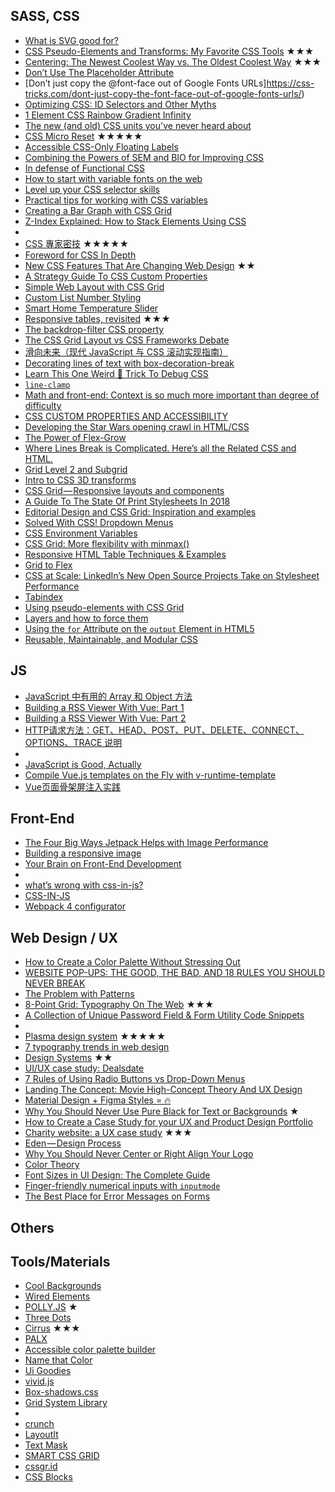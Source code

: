 ## SASS, CSS
 - [What is SVG good for?](https://css-tricks.com/what-is-svg-good-for/)
 - [CSS Pseudo-Elements and Transforms: My Favorite CSS Tools](https://www.lullabot.com/articles/css-pseudoelements-and-transforms-my-favorite-css-tools) ★★★
 - [Centering: The Newest Coolest Way vs. The Oldest Coolest Way](https://css-tricks.com/centering-the-newest-coolest-way-vs-the-oldest-coolest-way/) ★★★
 - [Don’t Use The Placeholder Attribute](https://www.smashingmagazine.com/2018/06/placeholder-attribute/)
 - [Don’t just copy the @font-face out of Google Fonts URLs]https://css-tricks.com/dont-just-copy-the-font-face-out-of-google-fonts-urls/)
 - [Optimizing CSS: ID Selectors and Other Myths](https://www.sitepoint.com/optimizing-css-id-selectors-and-other-myths/)
 - [1 Element CSS Rainbow Gradient Infinity](https://css-tricks.com/1-element-css-rainbow-gradient-infinity/)
 - [The new (and old) CSS units you've never heard about](https://dev.to/maxart2501/the-new-and-old-css-units-youve-never-heard-about-1mn1)
 - [CSS Micro Reset](https://github.com/vladocar/CSS-Micro-Reset) ★★★★★
 - [Accessible CSS-Only Floating Labels](https://medium.com/@eugeniolujambio/accessible-css-only-floating-labels-74bf9173bc5f)
 - [Combining the Powers of SEM and BIO for Improving CSS](https://css-tricks.com/combining-the-powers-of-sem-and-bio-for-improving-css/)
 - [In defense of Functional CSS](https://www.mikecr.it/ramblings/functional-css/)
 - [How to start with variable fonts on the web](https://www.zeichenschatz.net/typografie/how-to-start-with-variable-fonts-on-the-web.html)
 - [Level up your CSS selector skills](https://blog.logrocket.com/level-up-your-css-selector-skills-5d7bb45ddd37)
 - [Practical tips for working with CSS variables](https://css-irl.info/practical-tips-css-variables)
 - [Creating a Bar Graph with CSS Grid](https://css-tricks.com/creating-a-bar-graph-with-css-grid/)
 - [Z-Index Explained: How to Stack Elements Using CSS](https://medium.freecodecamp.org/z-index-explained-how-to-stack-elements-using-css-7c5aa0f179b3)
 -
 - [CSS 專家密技](https://github.com/AllThingsSmitty/css-protips/tree/master/translations/zh-TW) ★★★★★
 - [Foreword for CSS In Depth](https://css-tricks.com/foreword-for-css-in-depth/)
 - [New CSS Features That Are Changing Web Design](https://www.smashingmagazine.com/2018/05/future-of-web-design/) ★★
 - [A Strategy Guide To CSS Custom Properties](https://www.smashingmagazine.com/2018/05/css-custom-properties-strategy-guide/)
 - [Simple Web Layout with CSS Grid](https://itnext.io/simple-web-layout-with-css-grid-ec6be5086531)
 - [Custom List Number Styling](https://css-tricks.com/custom-list-number-styling/)
 - [Smart Home Temperature Slider](https://codepen.io/chrisgannon/full/vjNNew/)
 - [Responsive tables, revisited](http://lea.verou.me/2018/05/responsive-tables-revisited/) ★★★
 - [The backdrop-filter CSS property](https://css-tricks.com/the-backdrop-filter-css-property/)
 - [The CSS Grid Layout vs CSS Frameworks Debate](https://www.sitepoint.com/css-grid-layout-vs-css-frameworks-debate/)
 - [滑向未来（现代 JavaScript 与 CSS 滚动实现指南）](https://www.zcfy.cc/article/scroll-to-the-future)
 - [Decorating lines of text with box-decoration-break](https://css-tricks.com/decorating-lines-of-text-with-box-decoration-break/)
 - [Learn This One Weird 🙊 Trick To Debug CSS](https://medium.freecodecamp.org/heres-my-favorite-weird-trick-to-debug-css-88529aa5a6a3)
 - [`line-clamp`](https://css-tricks.com/almanac/properties/l/line-clamp/)
 - [Math and front-end: Context is so much more important than degree of difficulty](https://blog.logrocket.com/math-and-front-end-context-is-so-much-more-important-than-degree-of-difficulty-6b689f999edc)
 - [CSS CUSTOM PROPERTIES AND ACCESSIBILITY](https://cathydutton.co.uk/posts/css-custom-properties-and-accesability.html)
 - [Developing the Star Wars opening crawl in HTML/CSS](https://dev.to/christopherkade/developing-the-star-wars-opening-crawl-in-htmlcss-2j9e)
 - [The Power of Flex-Grow](https://hackernoon.com/the-power-of-flex-grow-d8ea61ccf16e)
 - [Where Lines Break is Complicated. Here’s all the Related CSS and HTML.](https://css-tricks.com/where-lines-break-is-complicated-heres-all-the-related-css-and-html/)
 - [Grid Level 2 and Subgrid](https://rachelandrew.co.uk/archives/2018/04/27/grid-level-2-and-subgrid/)
 - [Intro to CSS 3D transforms](https://3dtransforms.desandro.com/)
 - [CSS Grid — Responsive layouts and components](https://medium.com/deemaze-software/css-grid-responsive-layouts-and-components-eee1badd5a2f)
 - [A Guide To The State Of Print Stylesheets In 2018](https://www.smashingmagazine.com/2018/05/print-stylesheets-in-2018/)
 - [Editorial Design and CSS Grid: Inspiration and examples](https://www.silocreativo.com/en/editorial-design-and-css-grid-inspiration-and-examples/)
 - [Solved With CSS! Dropdown Menus](https://css-tricks.com/solved-with-css-dropdown-menus/)
 - [CSS Environment Variables](https://css-tricks.com/css-environment-variables/)
 - [CSS Grid: More flexibility with minmax()](https://codepen.io/michellebarker/post/css-grid-more-flexibility-with-minmax)
 - [Responsive HTML Table Techniques & Examples](https://speckyboy.com/responsive-html-table-techniques/)
 - [Grid to Flex](http://www.gridtoflex.com/)
 - [CSS at Scale: LinkedIn’s New Open Source Projects Take on Stylesheet Performance](https://engineering.linkedin.com/blog/2018/04/css-at-scale--linkedins-new-open-source-projects-take-on-stylesh)
 - [Tabindex](https://kolosek.com/tabindex)
 - [Using pseudo-elements with CSS Grid](https://codepen.io/michellebarker/post/using-pseudo-elements-with-css-grid)
 - [Layers and how to force them](https://dassur.ma/things/forcing-layers/)
 - [Using the `for` Attribute on the `output` Element in HTML5](https://www.impressivewebs.com/using-for-attribute-output-element-html5/)
 - [Reusable, Maintainable, and Modular CSS](https://medium.com/@afrench53198/reusable-maintainable-and-modular-css-b0ffedf1c208)

## JS
 - [JavaScript 中有用的 Array 和 Object 方法](http://www.css88.com/archives/9336)
 - [Building a RSS Viewer With Vue: Part 1](https://css-tricks.com/building-a-rss-viewer-with-vue-part-1/)
 - [Building a RSS Viewer With Vue: Part 2](https://css-tricks.com/building-a-rss-viewer-with-vue-part-2/)
 - [HTTP请求方法：GET、HEAD、POST、PUT、DELETE、CONNECT、OPTIONS、TRACE 说明](http://www.css88.com/archives/9341)
 -
 - [JavaScript is Good, Actually](https://ashfurrow.com/blog/javascript-is-good-actually/)
 - [Compile Vue.js templates on the Fly with v-runtime-template](https://alligator.io/vuejs/v-runtime-template/)
 - [Vue页面骨架屏注入实践](https://segmentfault.com/a/1190000014832185)


## Front-End
 - [The Four Big Ways Jetpack Helps with Image Performance](https://css-tricks.com/the-four-big-ways-jetpack-helps-with-image-performance/)
 - [Building a responsive image](https://medium.com/9elements/building-a-responsive-image-e4c6229fa1f6)
 - [Your Brain on Front-End Development](https://css-tricks.com/your-brain-on-front-end-development/)
 -
 - [what’s wrong with css-in-js?](http://bradfrost.com/blog/link/whats-wrong-with-css-in-js/)
 - [CSS-IN-JS](http://www.brianmuenzenmeyer.com/css-in-jss)
 - [Webpack 4 configurator](https://www.browserstack.com/start)

## Web Design / UX
 - [How to Create a Color Palette Without Stressing Out](https://designshack.net/articles/graphics/how-to-create-a-color-palette/)
 - [WEBSITE POP-UPS: THE GOOD, THE BAD, AND 18 RULES YOU SHOULD NEVER BREAK](https://www.webdesignerdepot.com/2018/06/website-pop-ups-the-good-the-bad-and-18-rules-you-should-never-break/)
 - [The Problem with Patterns](http://alistapart.com/article/problem-with-patterns)
 - [8-Point Grid: Typography On The Web](https://medium.freecodecamp.org/8-point-grid-typography-on-the-web-be5dc97db6bc) ★★★
 - [A Collection of Unique Password Field & Form Utility Code Snippets](https://speckyboy.com/unique-password-fields-utilities/)
 -
 - [Plasma design system](https://medium.com/owl-studios/plasma-design-system-4d63fb6c1afc) ★★★★★
 - [7 typography trends in web design](https://webflow.com/blog/7-typography-trends-in-web-design)
 - [Design Systems](https://www.designsystems.com) ★★
 - [UI/UX case study: Dealsdate](https://uxdesign.cc/ui-ux-case-study-dealsdate-8cbe2bf17320)
 - [7 Rules of Using Radio Buttons vs Drop-Down Menus](https://blog.prototypr.io/7-rules-of-using-radio-buttons-vs-drop-down-menus-fddf50d312d1)
 - [Landing The Concept: Movie High-Concept Theory And UX Design](https://www.smashingmagazine.com/2018/05/high-concept-theory-ux-design/)
 - [Material Design + Figma Styles = 🔥](https://blog.figma.com/material-design-figma-styles-98a7f0e2735e)
 - [Why You Should Never Use Pure Black for Text or Backgrounds](http://uxmovement.com/content/why-you-should-never-use-pure-black-for-text-or-backgrounds/) ★
 - [How to Create a Case Study for your UX and Product Design Portfolio](https://www.getcloudapp.com/blog/how-to-create-a-case-study-for-your-ux-and-product-design-portfolio)
 - [Charity website: a UX case study](https://uxdesign.cc/charity-website-a-ux-case-study-209071f1622b) ★★★
 - [Eden — Design Process](https://uxdesign.cc/eden-ux-design-process-c677b380d73c)
 - [Why You Should Never Center or Right Align Your Logo](http://uxmovement.com/navigation/why-you-should-never-center-or-right-align-your-logo/)
 - [Color Theory](https://www.canva.com/learn/color-theory)
 - [Font Sizes in UI Design: The Complete Guide](https://learnui.design/blog/ultimate-guide-font-sizes-ui-design.html)
 - [Finger-friendly numerical inputs with `inputmode`](https://css-tricks.com/finger-friendly-numerical-inputs-with-inputmode/)
 - [The Best Place for Error Messages on Forms](http://uxmovement.com/forms/the-best-place-for-error-messages-on-forms/)

## Others


## Tools/Materials
 - [Cool Backgrounds](https://coolbackgrounds.io/)
 - [Wired Elements](https://wiredjs.com/)
 - [POLLY.JS](https://netflix.github.io/pollyjs/) ★
 - [Three Dots](https://nzbin.github.io/three-dots/)
 - [Cirrus](https://spiderpig86.github.io/Cirrus/) ★★★
 - [PALX](https://palx.jxnblk.com/)
 - [Accessible color palette builder](https://toolness.github.io/accessible-color-matrix/)
 - [Name that Color](http://chir.ag/projects/name-that-color/)
 - [Ui Goodies](http://uigoodies.com)
 - [vivid.js](https://webkul.github.io/vivid)
 - [Box-shadows.css](https://madeas.github.io/box-shadows)
 - [Grid System Library](http://grid.kkuistore.com/)
 -
 - [crunch](https://github.com/chrissimpkins/Crunch)
 - [LayoutIt](https://www.layoutit.com/grid)
 - [Text Mask](https://text-mask.github.io)
 - [SMART CSS GRID](https://vladocar.github.io/SMART-CSS-GRID/)
 - [cssgr.id](https://cssgr.id/)
 - [CSS Blocks](https://css-blocks.com/)